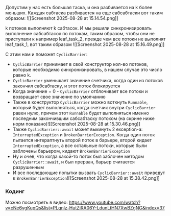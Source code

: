 Допустим у нас есть большая таска, и она разбивается на k более меньших. Каждая сабтаска разбивается на еще сабсабтаски вот таким образом:
![[Screenshot 2025-08-28 at 15.14.54.png]]

k потоков выполняют k сабтасок. И мы решили синхронизировать выполнение сабсабтасок по потокам, таким образом, чтобы они не приступали к например leaf_task_2, прежде чем все потоки не выполнят leaf_task_1, вот таким образом
![[Screenshot 2025-08-28 at 15.16.49.png]]

С этим нам и поможет `CyclicBarrier`:

- `CyclicBarrier` принимает в свой конструктор кол-во потоков, которые необходимо синхронизировать, в нашем случае это число равно k.
- `CyclicBarrier` уменьшает значение счетчика, когда один из потоков закончил сабсабтаску, и этот поток блокируется
- Когда значение = 0 - `CyclicBarrier` отблочивает все потоки и возвращает свое значение по умолчанию
- Также в конструктор `CyclicBarrier` можно воткнуть `Runnable`, который будет выполняться, когда счетчик внутри `CyclicBarrier` равен нулю, причем этот `Runnable` будет выполняться именно последним закончившим сабсабтаску потоком (на скрине ниже норм показано)![[Screenshot 2025-08-28 at 15.30.46.png]]
- Также `CyclicBarrier::await` может выкинуть 2 exception-a: `InterruptedException` и `BrokenBarrierException`. Когда один поток пытается интераптнуть второй поток в барьере, второй кидает `InterruptedException`, а все остальные потоки, которые были заблочены барьером, кидают `BrokenBarrierException`
- Ну и очев, что когда какой-то поток был заблочен методом `CyclicBarrier::await`, и был прерван, барьер считается разрушенным
- И все последоющие попытки вызвать ``CyclicBarrier::await`` приведут к `BrokenBarrierException`![[Screenshot 2025-08-28 at 15.38.42.png]]

### Кодинг

Можно посмотреть в видео: https://www.youtube.com/watch?v=cNe6vgKupQs&list=PLqnlz-HutZiRA06Y-LdunLtHN7XwBZgNG&index=37